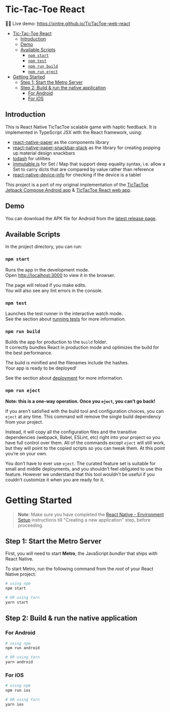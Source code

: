 # Tic-Tac-Toe React

📣🎉 Live demo: https://xintre.github.io/TicTacToe-web-react

- [Tic-Tac-Toe React](#tic-tac-toe-react)
  - [Introduction](#introduction)
  - [Demo](#demo)
  - [Available Scripts](#available-scripts)
    - [`npm start`](#npm-start)
    - [`npm test`](#npm-test)
    - [`npm run build`](#npm-run-build)
    - [`npm run eject`](#npm-run-eject)
- [Getting Started](#getting-started)
  - [Step 1: Start the Metro Server](#step-1-start-the-metro-server)
  - [Step 2: Build \& run the native application](#step-2-build--run-the-native-application)
    - [For Android](#for-android)
    - [For iOS](#for-ios)

## Introduction

This is React Native TicTacToe scalable game with haptic feedback. It is implemented in TypeScript JSX with the React framework, using:

- [react-native-paper](https://reactnativepaper.com/) as the components library
- [react-native-paper-snackbar-stack](https://github.com/suleymanbariseser/react-native-paper-snackbar-stack/) as the library for creating popping up material design snackbars
- [lodash](https://lodash.com/) for utilities
- [immutable.js](https://immutable-js.com/) for Set / Map that support deep equality syntax, i.e. allow a Set to carry dicts that are compared by value rather than reference
- [react-native-device-info](https://github.com/react-native-device-info/react-native-device-info) for checking if the device is a tablet

This project is a port of my original implementation of the [TicTacToe Jetpack Compose Android app](https://github.com/Xintre/TicTacToe) & [TicTacToe React web app](https://github.com/Xintre/tictactoe-web-react).

## Demo

You can download the APK file for Android from the [latest release page](https://github.com/Xintre/TicTacToe-ReactNative/releases/latest).

## Available Scripts

In the project directory, you can run:

### `npm start`

Runs the app in the development mode.\
Open [http://localhost:3000](http://localhost:3000) to view it in the browser.

The page will reload if you make edits.\
You will also see any lint errors in the console.

### `npm test`

Launches the test runner in the interactive watch mode.\
See the section about [running tests](https://facebook.github.io/create-react-app/docs/running-tests) for more information.

### `npm run build`

Builds the app for production to the `build` folder.\
It correctly bundles React in production mode and optimizes the build for the best performance.

The build is minified and the filenames include the hashes.\
Your app is ready to be deployed!

See the section about [deployment](https://facebook.github.io/create-react-app/docs/deployment) for more information.

### `npm run eject`

**Note: this is a one-way operation. Once you `eject`, you can’t go back!**

If you aren’t satisfied with the build tool and configuration choices, you can `eject` at any time. This command will remove the single build dependency from your project.

Instead, it will copy all the configuration files and the transitive dependencies (webpack, Babel, ESLint, etc) right into your project so you have full control over them. All of the commands except `eject` will still work, but they will point to the copied scripts so you can tweak them. At this point you’re on your own.

You don’t have to ever use `eject`. The curated feature set is suitable for small and middle deployments, and you shouldn’t feel obligated to use this feature. However we understand that this tool wouldn’t be useful if you couldn’t customize it when you are ready for it.

# Getting Started

> **Note**: Make sure you have completed the [React Native - Environment Setup](https://reactnative.dev/docs/environment-setup) instructions till "Creating a new application" step, before proceeding.

## Step 1: Start the Metro Server

First, you will need to start **Metro**, the JavaScript _bundler_ that ships _with_ React Native.

To start Metro, run the following command from the _root_ of your React Native project:

```bash
# using npm
npm start

# OR using Yarn
yarn start
```

## Step 2: Build & run the native application

### For Android

```bash
# using npm
npm run android

# OR using Yarn
yarn android
```

### For iOS

```bash
# using npm
npm run ios

# OR using Yarn
yarn ios
```
